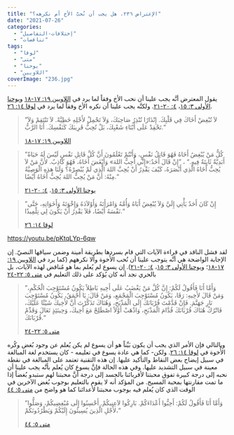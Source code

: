 ```yaml
---
title: "الإعتراض ٢٣٦، هل يجب أن نُحبَّ الأخ أم نكرهه؟"
date: "2021-07-26"
categories: 
  - "إختلافات-التفاصيل"
  - "تناقضات"
tags: 
  - "لوقا"
  - "متى"
  - "يوحنا"
  - "اللاويين"
coverImage: "236.jpg"
---
```


يقول المعترض أنَّه يجب علينا أن نحب الأخ وفقاً لما يرد في [اللاويين ١٩: ١٧-١٨](https://my.bible.com/bible/101/LEV.19.17-18) و[يوحنا الأولى ٣: ١٥](https://my.bible.com/bible/101/1JN.3.15)، [٤: ٢٠-٢١](https://my.bible.com/bible/101/1JN.4.20-21). ولكنَّه يجب علينا أن نكره الأخ وفقاً لما يرد في [لوقا ١٤: ٢٦](https://my.bible.com/bible/101/LUK.14.26).

> ”لاَ تُبْغِضْ أَخَاكَ فِي قَلْبِكَ. إِنْذَارًا تُنْذِرُ صَاحِبَكَ، وَلاَ تَحْمِلْ لأَجْلِهِ خَطِيَّةً. لاَ تَنْتَقِمْ وَلاَ تَحْقِدْ عَلَى أَبْنَاءِ شَعْبِكَ، بَلْ تُحِبُّ قَرِيبَكَ كَنَفْسِكَ. أَنَا الرَّبُّ.“
> 
> [اللاويين ١٩: ١٧-١٨](https://my.bible.com/bible/101/LEV.19.17-18)

> ”كُلُّ مَنْ يُبْغِضُ أَخَاهُ فَهُوَ قَاتِلُ نَفْسٍ، وَأَنْتُمْ تَعْلَمُونَ أَنَّ كُلَّ قَاتِلِ نَفْسٍ لَيْسَ لَهُ حَيَاةٌ أَبَدِيَّةٌ ثَابِتَةٌ فِيهِ.“ ، ”إِنْ قَالَ أَحَدٌ:«إِنِّي أُحِبُّ اللهَ» وَأَبْغَضَ أَخَاهُ، فَهُوَ كَاذِبٌ. لأَنَّ مَنْ لاَ يُحِبُّ أَخَاهُ الَّذِي أَبْصَرَهُ، كَيْفَ يَقْدِرُ أَنْ يُحِبَّ اللهَ الَّذِي لَمْ يُبْصِرْهُ؟ وَلَنَا هذِهِ الْوَصِيَّةُ مِنْهُ: أَنَّ مَنْ يُحِبُّ اللهَ يُحِبُّ أَخَاهُ أَيْضًا.“
> 
> [يوحنا الأولى ٣: ١٥](https://my.bible.com/bible/101/1JN.3.15)، [٤: ٢٠-٢١](https://my.bible.com/bible/101/1JN.4.20-21)

> ”إِنْ كَانَ أَحَدٌ يَأْتِي إِلَيَّ وَلاَ يُبْغِضُ أَبَاهُ وَأُمَّهُ وَامْرَأَتَهُ وَأَوْلاَدَهُ وَإِخْوَتَهُ وَأَخَوَاتِهِ، حَتَّى نَفْسَهُ أَيْضًا، فَلاَ يَقْدِرُ أَنْ يَكُونَ لِي تِلْمِيذًا.“
> 
> [لوقا ١٤: ٢٦](https://my.bible.com/bible/101/LUK.14.26)

https://youtu.be/pKtqLYp-6qw

لقد فشل الناقد في قراءة الآيات التي قام بسردها بطريقة أمينة وضمن سياقها النصيّ. إن الإجابة الواضحة هي أنَّه يتوجب علينا أن نُحب الأُخوة وألا نكرههم (كما يرد في [اللاويين ١٩: ١٧-١٨](https://my.bible.com/bible/101/LEV.19.17-18)؛ و[يوحنا الأولى ٣: ١٥](https://my.bible.com/bible/101/1JN.3.15)، [٤: ٢٠-٢١](https://my.bible.com/bible/101/1JN.4.20-21)). إن يسوع لم يُعلم بما هو مُناقض لهذه الآيات، بل بالحري نجد أنه كان يُؤكد على ذلك التعليم في [متى ٥: ٢٢-٢٤](https://my.bible.com/bible/101/MAT.5.22-24)

> ”وَأَمَّا أَنَا فَأَقُولُ لَكُمْ: إِنَّ كُلَّ مَنْ يَغْضَبُ عَلَى أَخِيهِ بَاطِلاً يَكُونُ مُسْتَوْجِبَ الْحُكْمِ، وَمَنْ قَالَ لأَخِيهِ: رَقَا، يَكُونُ مُسْتَوْجِبَ الْمَجْمَعِ، وَمَنْ قَالَ: يَا أَحْمَقُ، يَكُونُ مُسْتَوْجِبَ نَارِ جَهَنَّمَ. فَإِنْ قَدَّمْتَ قُرْبَانَكَ إِلَى الْمَذْبَحِ، وَهُنَاكَ تَذَكَّرْتَ أَنَّ لأَخِيكَ شَيْئًا عَلَيْكَ، فَاتْرُكْ هُنَاكَ قُرْبَانَكَ قُدَّامَ الْمَذْبَحِ، وَاذْهَبْ أَوَّلاً اصْطَلِحْ مَعَ أَخِيكَ، وَحِينَئِذٍ تَعَالَ وَقَدِّمْ قُرْبَانَكَ.“
> 
> [متى ٥: ٢٢-٢٤](https://my.bible.com/bible/101/MAT.5.22-24)

وبالتالي فإن الأمر الذي يجب أن يكون بَيِّناً هو أن يسوع لم يكن يُعلم عن وجود بُغض وكُره الأُخوة في [لوقا ١٤: ٢٦](https://my.bible.com/bible/101/LUK.14.26). ولكن- كما هي عادة يسوع في تعليمه - كان يستخدم لغة المبالغة في سبيل إيضاح بعض النقاط والتأكيد عليها. إن هذه التقنية تعتمد على المبالغة في نقطة معينة في سبيل التشديد عليها. وفي هذه الحالة فإنَّ يسوع كان يُعلم بأنَّه يجب علينا أن نحبه إلى درجة كبيرة تفوق محبتنا لأقربائنا بالجسد إلى درجة أنَّ محبتنا لهم ستبدو بُغضاً إذا ما تمت مقارنتها بمحبة المسيح. من المؤكد أنه لا يقوم بالتعليم بوجوب بُغض الآخرين في الوقت الذي كان يُعلم فيه بوجوب محبتنا لأعدائنا كما هو واضح من [متى ٥: ٤٤](https://my.bible.com/bible/101/MAT.5.44)

> ”وَأَمَّا أَنَا فَأَقُولُ لَكُمْ: أَحِبُّوا أَعْدَاءَكُمْ. بَارِكُوا لاَعِنِيكُمْ. أَحْسِنُوا إِلَى مُبْغِضِيكُمْ، وَصَلُّوا لأَجْلِ الَّذِينَ يُسِيئُونَ إِلَيْكُمْ وَيَطْرُدُونَكُمْ،“
> 
> [متى ٥: ٤٤](https://my.bible.com/bible/101/MAT.5.44)
